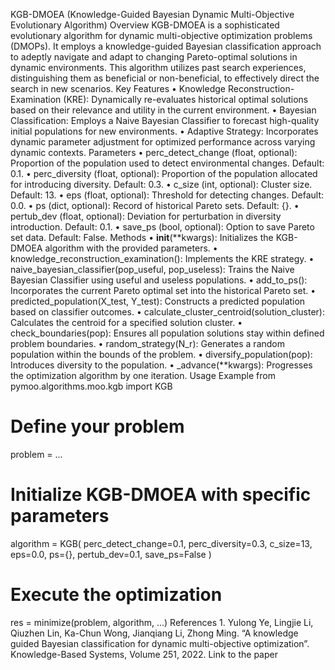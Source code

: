 KGB-DMOEA (Knowledge-Guided Bayesian Dynamic 
Multi-Objective Evolutionary Algorithm) Overview 
KGB-DMOEA is a sophisticated evolutionary algorithm 
for dynamic multi-objective optimization problems 
(DMOPs). It employs a knowledge-guided Bayesian 
classification approach to adeptly navigate and 
adapt to changing Pareto-optimal solutions in 
dynamic environments. This algorithm utilizes past 
search experiences, distinguishing them as 
beneficial or non-beneficial, to effectively direct 
the search in new scenarios. Key Features
	• Knowledge Reconstruction-Examination 
	(KRE): Dynamically re-evaluates historical 
	optimal solutions based on their relevance 
	and utility in the current environment. • 
	Bayesian Classification: Employs a Naive 
	Bayesian Classifier to forecast 
	high-quality initial populations for new 
	environments. • Adaptive Strategy: 
	Incorporates dynamic parameter adjustment 
	for optimized performance across varying 
	dynamic contexts.
Parameters • perc_detect_change (float, optional): 
	Proportion of the population used to detect 
	environmental changes. Default: 0.1. • 
	perc_diversity (float, optional): 
	Proportion of the population allocated for 
	introducing diversity. Default: 0.3. • 
	c_size (int, optional): Cluster size. 
	Default: 13. • eps (float, optional): 
	Threshold for detecting changes. Default: 
	0.0. • ps (dict, optional): Record of 
	historical Pareto sets. Default: {}. • 
	pertub_dev (float, optional): Deviation for 
	perturbation in diversity introduction. 
	Default: 0.1. • save_ps (bool, optional): 
	Option to save Pareto set data. Default: 
	False.
Methods • __init__(**kwargs): Initializes the 
	KGB-DMOEA algorithm with the provided 
	parameters. • 
	knowledge_reconstruction_examination(): 
	Implements the KRE strategy. • 
	naive_bayesian_classifier(pop_useful, 
	pop_useless): Trains the Naive Bayesian 
	Classifier using useful and useless 
	populations. • add_to_ps(): Incorporates 
	the current Pareto optimal set into the 
	historical Pareto set. • 
	predicted_population(X_test, Y_test): 
	Constructs a predicted population based on 
	classifier outcomes. • 
	calculate_cluster_centroid(solution_cluster): 
	Calculates the centroid for a specified 
	solution cluster. • check_boundaries(pop): 
	Ensures all population solutions stay 
	within defined problem boundaries. • 
	random_strategy(N_r): Generates a random 
	population within the bounds of the 
	problem. • diversify_population(pop): 
	Introduces diversity to the population. • 
	_advance(**kwargs): Progresses the 
	optimization algorithm by one iteration.
Usage Example from pymoo.algorithms.moo.kgb import 
KGB
# Define your problem
problem = ...
# Initialize KGB-DMOEA with specific parameters
algorithm = KGB( perc_detect_change=0.1, 
    perc_diversity=0.3, c_size=13, eps=0.0, ps={}, 
    pertub_dev=0.1, save_ps=False
)
# Execute the optimization
res = minimize(problem, algorithm, ...) References
	1.	Yulong Ye, Lingjie Li, Qiuzhen Lin, Ka-Chun Wong, Jianqiang Li, Zhong Ming. “A knowledge guided Bayesian classification for dynamic multi-objective optimization”. Knowledge-Based Systems, Volume 251, 2022. Link to the paper
